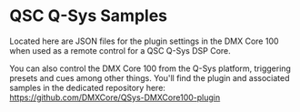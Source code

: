 # QSC Q-Sys Samples

Located here are JSON files for the plugin settings in the DMX Core 100 when used as a remote control for a QSC Q-Sys DSP Core.

You can also control the DMX Core 100 from the Q-Sys platform, triggering presets and cues among other things. You'll find the
plugin and associated samples in the dedicated repository here: https://github.com/DMXCore/QSys-DMXCore100-plugin
